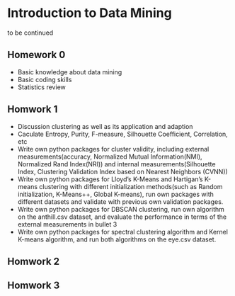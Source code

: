 # Introduction to Data Mining
to be continued

## Homework 0
- Basic knowledge about data mining
- Basic coding skills 
- Statistics review


## Homwork 1
- Discussion clustering as well as its application and adaption
- Caculate Entropy, Purity, F-measure, Silhouette Coefficient, Correlation, etc
- Write own python packages for cluster validity, including external measurements(accuracy, Normalized Mutual Information(NMI), Normalized Rand Index(NRI)) and internal measurements(Silhouette Index, Clustering Validation Index based on Nearest Neighbors (CVNN))
- Write own python packages for Lloyd’s K-Means and Hartigan’s K-means clustering with different initialization methods(such as Random initialization, K-Means++, Global K-means), run own packages with different datasets and validate with previous own validation packages.
- Write own python packages for DBSCAN clustering, run own algorithm on the anthill.csv dataset, and evaluate the performance in terms of the external measurements in bullet 3
- Write own python packages for spectral clustering algorithm and Kernel K-means algorithm, and run both algorithms on the eye.csv dataset.


## Homwork 2


## Homwork 3
